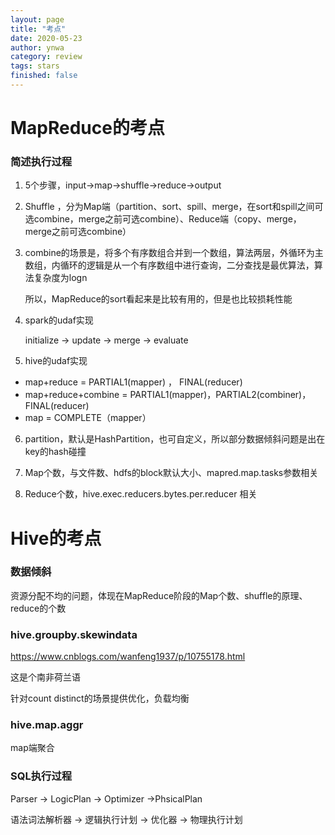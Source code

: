 ```yaml
---
layout: page
title: "考点"
date: 2020-05-23
author: ynwa
category: review
tags: stars
finished: false
---
```


# MapReduce的考点

### 简述执行过程

1. 5个步骤，input->map->shuffle->reduce->output

2. Shuffle ，分为Map端（partition、sort、spill、merge，在sort和spill之间可选combine，merge之前可选combine）、Reduce端（copy、merge，merge之前可选combine）

3. combine的场景是，将多个有序数组合并到一个数组，算法两层，外循环为主数组，内循环的逻辑是从一个有序数组中进行查询，二分查找是最优算法，算法复杂度为logn

   所以，MapReduce的sort看起来是比较有用的，但是也比较损耗性能

4. spark的udaf实现

   initialize -> update -> merge -> evaluate

5. hive的udaf实现
+ map+reduce = PARTIAL1(mapper) ， FINAL(reducer)
+ map+reduce+combine = PARTIAL1(mapper)，PARTIAL2(combiner)，FINAL(reducer)
+ map = COMPLETE（mapper）

6. partition，默认是HashPartition，也可自定义，所以部分数据倾斜问题是出在key的hash碰撞

7. Map个数，与文件数、hdfs的block默认大小、mapred.map.tasks参数相关

8. Reduce个数，hive.exec.reducers.bytes.per.reducer 相关



# Hive的考点

### 数据倾斜

资源分配不均的问题，体现在MapReduce阶段的Map个数、shuffle的原理、reduce的个数

### hive.groupby.skewindata

https://www.cnblogs.com/wanfeng1937/p/10755178.html

这是个南非荷兰语

针对count distinct的场景提供优化，负载均衡

### hive.map.aggr

map端聚合

### SQL执行过程

Parser -> LogicPlan -> Optimizer ->PhsicalPlan

语法词法解析器 -> 逻辑执行计划 -> 优化器 -> 物理执行计划

